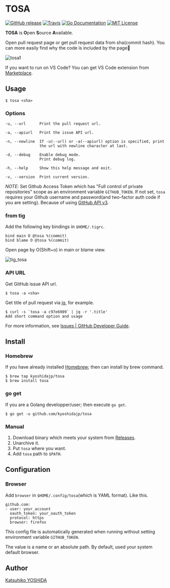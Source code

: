 # TOSA

[![GitHub release](https://img.shields.io/github/release/kyoshidajp/tosa.svg?style=flat-square)][release]
[![Travis](https://travis-ci.org/kyoshidajp/tosa.svg?branch=master)](https://travis-ci.org/kyoshidajp/tosa)
[![Go Documentation](http://img.shields.io/badge/go-documentation-blue.svg?style=flat-square)][godocs]
[![MIT License](http://img.shields.io/badge/license-MIT-blue.svg?style=flat-square)][license]

[release]: https://github.com/kyoshidajp/tosa/releases
[license]: https://github.com/kyoshidajp/tosa/blob/master/LICENSE
[godocs]: http://godoc.org/github.com/kyoshidajp/tosa

**TOSA** is **O**pen **S**ource **A**vailable.

Open pull request page or get pull request data from sha(commit hash). You can more easily find why the code is included by the page:mag_right:

![tosa1](https://user-images.githubusercontent.com/3317191/37557365-c279fabe-2a46-11e8-9c68-2c65f9862132.gif)

If you want to run on VS Code? You can get VS Code extension from [Marketplace](https://marketplace.visualstudio.com/items?itemName=kyoshidajp.vscode-tosa).

## Usage

```
$ tosa <sha>
```

### Options

```
-u, --url      Print the pull request url.

-a, --apiurl   Print the issue API url.

-n, --newline  If -u(--url) or -a(--apiurl) option is specified, print
               the url with newline character at last.

-d, --debug    Enable debug mode.
               Print debug log.

-h, --help     Show this help message and exit.

-v, --version  Print current version.
```

*NOTE*: Set Github Access Token which has "Full control of private repositories" scope as an environment variable `GITHUB_TOKEN`. If not set, `tosa` requires your Github username and password(and two-factor auth code if you are setting). Because of using [GitHub API v3](https://developer.github.com/v3/).


### from tig

Add the following key bindings in `$HOME/.tigrc`.

```
bind main O @tosa %(commit)
bind blame O @tosa %(commit)
```

Open page by O(Shift+o) in main or blame view.

![tig_tosa](https://user-images.githubusercontent.com/3317191/37557359-a14d0c64-2a46-11e8-92b3-b1d446757b92.gif)

### API URL

Get GitHub issue API url.

```
$ tosa -a <sha>
```

Get title of pull request via [jq](https://stedolan.github.io/jq/), for example.

```
$ curl -s `tosa -a c97e6909` | jq -r '.title'
Add short command option and usage
```

For more information, see [Issues \| GitHub Developer Guide](https://developer.github.com/v3/issues/#get-a-single-issue). 

## Install

### Homebrew

If you have already installed [Homebrew](http://brew.sh/); then can install by brew command.

```
$ brew tap kyoshidajp/tosa
$ brew install tosa
```

### go get

If you are a Golang developper/user; then execute `go get`.

```
$ go get -u github.com/kyoshidajp/tosa
```

### Manual

1. Download binary which meets your system from [Releases](release).
1. Unarchive it.
1. Put `tosa` where you want.
1. Add `tosa` path to `$PATH`.

## Configuration

### Browser

Add `browser` in `$HOME/.config/tosa`(which is YAML format). Like this.

```
github.com:
- user: your_account
  oauth_token: your_oauth_token
  protocol: https
  browser: firefox
```

This config file is automatically generated when running without setting environment variable `GITHUB_TOKEN`.

The value is a name or an absolute path. By default, used your system default browser.

## Author

[Katsuhiko YOSHIDA](https://github.com/kyoshidajp)
